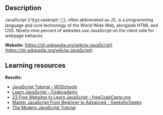 ## Description
JavaScript (/ˈdʒɑːvəskrɪpt/ ⓘ), often abbreviated as JS, is a programming language and core technology of the World Wide Web, alongside HTML and CSS. Ninety-nine percent of websites use JavaScript on the client side for webpage behavior.

**Website:** [https://zh.wikipedia.org/wiki/w:JavaScript](https://zh.wikipedia.org/wiki/w:JavaScript)

## Learning resources
**Results:**

* [JavaScript Tutorial - W3Schools](https://www.w3schools.com/Js/)
* [Learn JavaScript - Codecademy](https://www.codecademy.com/learn/introduction-to-javascript)
* [23 Free Websites to Learn JavaScript - freeCodeCamp.org](https://www.freecodecamp.org/news/23-free-websites-to-learn-javascript/)
* [Master JavaScript From Beginner to Advanced - GeeksforGeeks](https://www.geeksforgeeks.org/master-javascript-from-beginner-to-advanced/)
* [The Modern JavaScript Tutorial](https://javascript.info/)


